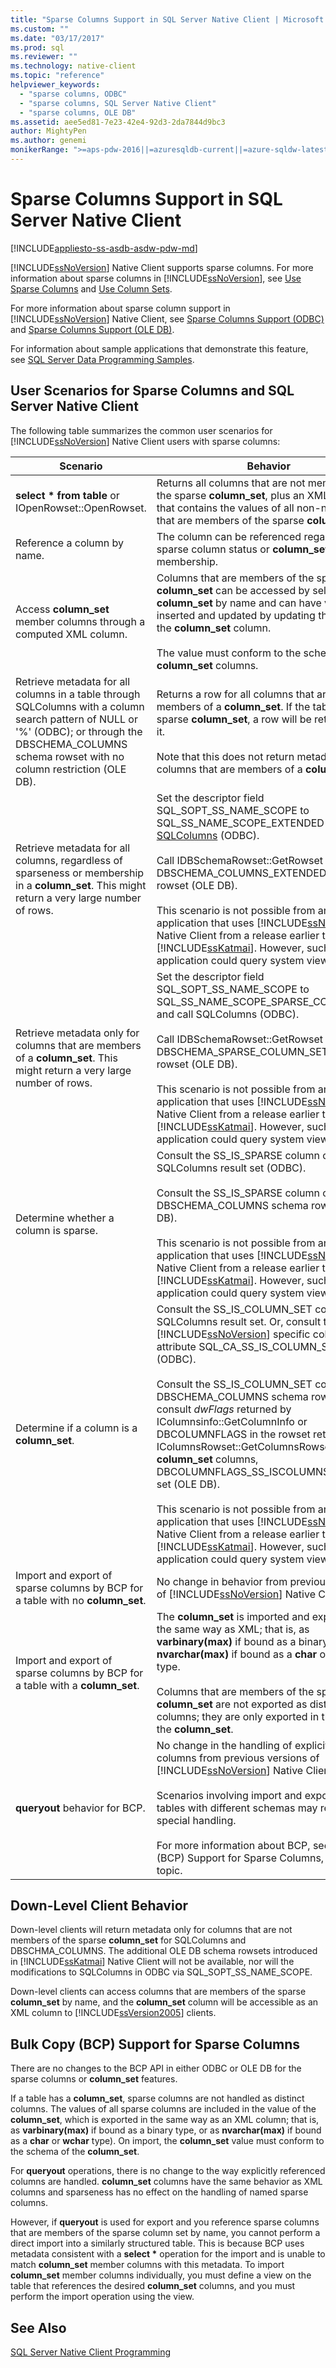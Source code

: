 ```yaml
---
title: "Sparse Columns Support in SQL Server Native Client | Microsoft Docs"
ms.custom: ""
ms.date: "03/17/2017"
ms.prod: sql
ms.reviewer: ""
ms.technology: native-client
ms.topic: "reference"
helpviewer_keywords: 
  - "sparse columns, ODBC"
  - "sparse columns, SQL Server Native Client"
  - "sparse columns, OLE DB"
ms.assetid: aee5ed81-7e23-42e4-92d3-2da7844d9bc3
author: MightyPen
ms.author: genemi
monikerRange: ">=aps-pdw-2016||=azuresqldb-current||=azure-sqldw-latest||>=sql-server-2016||=sqlallproducts-allversions||>=sql-server-linux-2017||=azuresqldb-mi-current"
---
```

# Sparse Columns Support in SQL Server Native Client
[!INCLUDE[appliesto-ss-asdb-asdw-pdw-md](../../../includes/appliesto-ss-asdb-asdw-pdw-md.md)]

  [!INCLUDE[ssNoVersion](../../../includes/ssnoversion-md.md)] Native Client supports sparse columns. For more information about sparse columns in [!INCLUDE[ssNoVersion](../../../includes/ssnoversion-md.md)], see [Use Sparse Columns](../../../relational-databases/tables/use-sparse-columns.md) and [Use Column Sets](../../../relational-databases/tables/use-column-sets.md).  
  
 For more information about sparse column support in [!INCLUDE[ssNoVersion](../../../includes/ssnoversion-md.md)] Native Client, see [Sparse Columns Support &#40;ODBC&#41;](../../../relational-databases/native-client/odbc/sparse-columns-support-odbc.md) and [Sparse Columns Support &#40;OLE DB&#41;](../../../relational-databases/native-client/ole-db/sparse-columns-support-ole-db.md).  
  
 For information about sample applications that demonstrate this feature, see [SQL Server Data Programming Samples](https://msftdpprodsamples.codeplex.com/).  
  
## User Scenarios for Sparse Columns and SQL Server Native Client  
 The following table summarizes the common user scenarios for [!INCLUDE[ssNoVersion](../../../includes/ssnoversion-md.md)] Native Client users with sparse columns:  
  
|Scenario|Behavior|  
|--------------|--------------|  
|**select \* from table** or IOpenRowset::OpenRowset.|Returns all columns that are not members of the sparse **column_set**, plus an XML column that contains the values of all non-null columns that are members of the sparse **column_set**.|  
|Reference a column by name.|The column can be referenced regardless of its sparse column status or **column_set** membership.|  
|Access **column_set** member columns through a computed XML column.|Columns that are members of the sparse **column_set** can be accessed by selecting the **column_set** by name and can have values inserted and updated by updating the XML in the **column_set** column.<br /><br /> The value must conform to the schema for **column_set** columns.|  
|Retrieve metadata for all columns in a table through SQLColumns with a column search pattern of NULL or '%' (ODBC); or through the DBSCHEMA_COLUMNS schema rowset with no column restriction (OLE DB).|Returns a row for all columns that are not members of a **column_set**. If the table has a sparse **column_set**, a row will be returned for it.<br /><br /> Note that this does not return metadata for columns that are members of a **column_set**.|  
|Retrieve metadata for all columns, regardless of sparseness or membership in a **column_set**. This might return a very large number of rows.|Set the descriptor field SQL_SOPT_SS_NAME_SCOPE to SQL_SS_NAME_SCOPE_EXTENDED and call [SQLColumns](../../../relational-databases/native-client-odbc-api/sqlcolumns.md) (ODBC).<br /><br /> Call IDBSchemaRowset::GetRowset for the DBSCHEMA_COLUMNS_EXTENDED schema rowset (OLE DB).<br /><br /> This scenario is not possible from an application that uses [!INCLUDE[ssNoVersion](../../../includes/ssnoversion-md.md)] Native Client from a release earlier than [!INCLUDE[ssKatmai](../../../includes/sskatmai-md.md)]. However, such an application could query system views directly.|  
|Retrieve metadata only for columns that are members of a **column_set**. This might return a very large number of rows.|Set the descriptor field SQL_SOPT_SS_NAME_SCOPE to SQL_SS_NAME_SCOPE_SPARSE_COLUMN_SET and call SQLColumns (ODBC).<br /><br /> Call IDBSchemaRowset::GetRowset for the DBSCHEMA_SPARSE_COLUMN_SET schema rowset (OLE DB).<br /><br /> This scenario is not possible from an application that uses [!INCLUDE[ssNoVersion](../../../includes/ssnoversion-md.md)] Native Client from a release earlier than [!INCLUDE[ssKatmai](../../../includes/sskatmai-md.md)]. However, such an application could query system views.|  
|Determine whether a column is sparse.|Consult the SS_IS_SPARSE column of the SQLColumns result set (ODBC).<br /><br /> Consult the SS_IS_SPARSE column of the DBSCHEMA_COLUMNS schema rowset (OLE DB).<br /><br /> This scenario is not possible from an application that uses [!INCLUDE[ssNoVersion](../../../includes/ssnoversion-md.md)] Native Client from a release earlier than [!INCLUDE[ssKatmai](../../../includes/sskatmai-md.md)]. However, such an application could query system views.|  
|Determine if a column is a **column_set**.|Consult the SS_IS_COLUMN_SET column of the SQLColumns result set. Or, consult the [!INCLUDE[ssNoVersion](../../../includes/ssnoversion-md.md)] specific column attribute SQL_CA_SS_IS_COLUMN_SET (ODBC).<br /><br /> Consult the SS_IS_COLUMN_SET column of the DBSCHEMA_COLUMNS schema rowset. Or, consult *dwFlags* returned by IColumnsinfo::GetColumnInfo or DBCOLUMNFLAGS in the rowset returned by IColumnsRowset::GetColumnsRowset. For **column_set** columns, DBCOLUMNFLAGS_SS_ISCOLUMNSET will be set (OLE DB).<br /><br /> This scenario is not possible from an application that uses [!INCLUDE[ssNoVersion](../../../includes/ssnoversion-md.md)] Native Client from a release earlier than [!INCLUDE[ssKatmai](../../../includes/sskatmai-md.md)]. However, such an application could query system views.|  
|Import and export of sparse columns by BCP for a table with no **column_set**.|No change in behavior from previous versions of [!INCLUDE[ssNoVersion](../../../includes/ssnoversion-md.md)] Native Client.|  
|Import and export of sparse columns by BCP for a table with a **column_set**.|The **column_set** is imported and exported in the same way as XML; that is, as **varbinary(max)** if bound as a binary type, or as **nvarchar(max)** if bound as a **char** or **wchar** type.<br /><br /> Columns that are members of the sparse **column_set** are not exported as distinct columns; they are only exported in the value of the **column_set**.|  
|**queryout** behavior for BCP.|No change in the handling of explicitly named columns from previous versions of [!INCLUDE[ssNoVersion](../../../includes/ssnoversion-md.md)] Native Client.<br /><br /> Scenarios involving import and export between tables with different schemas may require special handling.<br /><br /> For more information about BCP, see Bulk Copy (BCP) Support for Sparse Columns, later in this topic.|  
  
## Down-Level Client Behavior  
 Down-level clients will return metadata only for columns that are not members of the sparse **column_set** for SQLColumns and DBSCHMA_COLUMNS. The additional OLE DB schema rowsets introduced in [!INCLUDE[ssKatmai](../../../includes/sskatmai-md.md)] Native Client will not be available, nor will the modifications to SQLColumns in ODBC via SQL_SOPT_SS_NAME_SCOPE.  
  
 Down-level clients can access columns that are members of the sparse **column_set** by name, and the **column_set** column will be accessible as an XML column to [!INCLUDE[ssVersion2005](../../../includes/ssversion2005-md.md)] clients.  
  
## Bulk Copy (BCP) Support for Sparse Columns  
 There are no changes to the BCP API in either ODBC or OLE DB for the sparse columns or **column_set** features.  
  
 If a table has a **column_set**, sparse columns are not handled as distinct columns. The values of all sparse columns are included in the value of the **column_set**, which is exported in the same way as an XML column; that is, as **varbinary(max)** if bound as a binary type, or as **nvarchar(max)** if bound as a **char** or **wchar** type). On import, the **column_set** value must conform to the schema of the **column_set**.  
  
 For **queryout** operations, there is no change to the way explicitly referenced columns are handled. **column_set** columns have the same behavior as XML columns and sparseness has no effect on the handling of named sparse columns.  
  
 However, if **queryout** is used for export and you reference sparse columns that are members of the sparse column set by name, you cannot perform a direct import into a similarly structured table. This is because BCP uses metadata consistent with a **select &#42;** operation for the import and is unable to match **column_set** member columns with this metadata. To import **column_set** member columns individually, you must define a view on the table that references the desired **column_set** columns, and you must perform the import operation using the view.  
  
## See Also  
 [SQL Server Native Client Programming](../../../relational-databases/native-client/sql-server-native-client-programming.md)  
  
  
